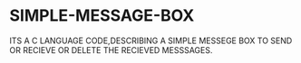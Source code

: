 # SIMPLE-MESSAGE-BOX
ITS A C LANGUAGE CODE,DESCRIBING A SIMPLE MESSEGE BOX TO SEND OR RECIEVE OR DELETE THE RECIEVED MESSSAGES.
